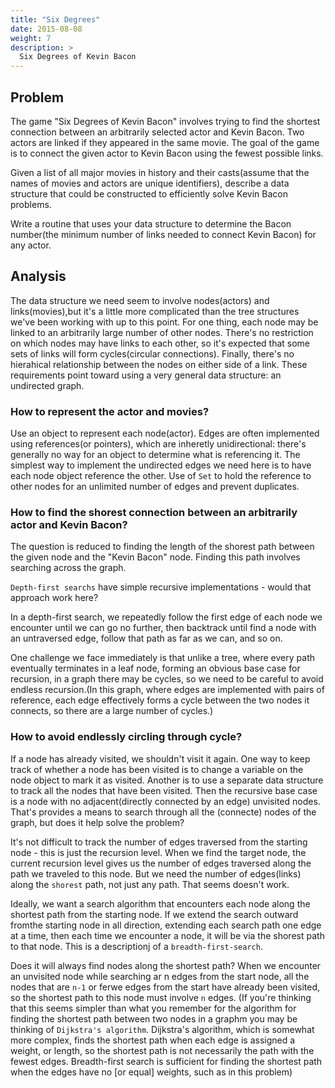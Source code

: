 ```yaml
---
title: "Six Degrees"
date: 2015-08-08
weight: 7
description: >
  Six Degrees of Kevin Bacon
---
```


## Problem

The game "Six Degrees of Kevin Bacon" involves trying to find the shortest connection between an arbitrarily selected actor and Kevin Bacon. Two actors are linked if they appeared in the same movie. The goal of the game is to connect the given actor to Kevin Bacon using the fewest possible links.

Given a list of all major movies in history and their casts(assume that the names of movies and actors are unique identifiers), describe a data structure that could be constructed to efficiently solve Kevin Bacon problems.

Write a routine that uses your data structure to determine the Bacon number(the minimum number of links needed to connect Kevin Bacon) for any actor.

## Analysis

The data structure we need seem to involve nodes(actors) and links(movies),but it's a little more complicated than the tree structures we've been working with up to this point.
For one thing, each node may be linked to an arbitrarily large number of other nodes. There's no restriction on which nodes may have links to each other, so it's expected that some sets of links will form cycles(circular connections). Finally, there's no hierahical relationship between the nodes on either side of a link.
These requirements point toward using a very general data structure: an undirected graph.

### How to represent the actor and movies?

Use an object to represent each node(actor).
Edges are often implemented using references(or pointers), which are inheretly unidirectional: there's generally no way for an object to determine what is referencing it. The simplest way to implement the undirected edges we need here is to have each node object reference the other.
Use of `Set` to hold the reference to other nodes for an unlimited number of edges and prevent duplicates.

### How to find the shorest connection between an arbitrarily actor and Kevin Bacon?

The question is reduced to finding the length of the shorest path between the given node and the "Kevin Bacon" node.
Finding this path involves searching across the graph.

`Depth-first searchs` have simple recursive implementations - would that approach work here?

In a depth-first search, we repeatedly follow the first edge of each node we encounter until we can go no further, then backtrack until find a node with an untraversed edge, follow that path as far as we can, and so on.

One challenge we face immediately is that unlike a tree, where every path eventually terminates in a leaf node, forming an obvious base case for recursion, in a graph there may be cycles, so we need to be careful to avoid endless recursion.(In this graph, where edges are implemented with pairs of reference, each edge effectively forms a cycle between the two nodes it connects, so there are a large number of cycles.)

### How to avoid endlessly circling through cycle?

If a node has already visited, we shouldn't visit it again.
One way to keep track of whether a node has been visited is to change a variable on the node object to mark it as visited.
Another is to use a separate data structure to track all the nodes that have been visited. Then the recursive base case is a node with no adjacent(directly connected by an edge) unvisited nodes.
That's provides a means to search through all the (connecte) nodes of the graph, but does it help solve the problem?

It's not difficult to track the number of edges traversed from the starting node - this is just the recursion level. When we find the target node, the current recursion level gives us the number of edges traversed along the path we traveled to this node.
But we need the number of edges(links) along the  `shorest` path, not just any path.
That seems doesn't work.

Ideally, we want a search algorithm that encounters each node along the shortest path from the starting node. If we extend the search outward fromthe starting node in all direction, extending each search path one edge at a time, then each time we encounter a node, it will be via the shorest path to that node. This is a descriptionj of a `breadth-first-search`.

Does it will always find nodes along the shortest path?
When we encounter an unvisited node while searching ar n edges from the start node, all the nodes that are `n-1` or ferwe edges from the start have already been visited, so the shortest path to this node must involve `n` edges.
(If you're thinking that this seems simpler than what you remember for the algorithm for finding the shortest path between two nodes in a graphm you may be thinking of `Dijkstra's algorithm`. Dijkstra's algorithm, which is somewhat more complex, finds the shortest path when each edge is assigned a weight, or length, so the shortest path is not necessarily the path with the fewest edges. Breadth-first search is sufficient for finding the shortest path when the edges have no [or
equal] weights, such as in this problem)


